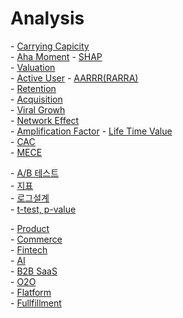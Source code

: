 # Analysis


\- [Carrying Capicity]()   
\- [Aha Moment]()
\- [SHAP]()   
\- [Valuation]()   
\- [Active User]() 
\- [AARRR(RARRA)]()   
\- [Retention]()   
\- [Acquisition]()   
\- [Viral Growh]()   
\- [Network Effect]()   
\- [Amplification Factor]()
\- [Life Time Value]()   
\- [CAC]()   
\- [MECE]()   


\- [A/B 테스트]()   
\- [지표]()   
\- [로그설계]()   
\- [t-test, p-value]()   

\- [Product]()   
\- [Commerce]()   
\- [Fintech]()   
\- [AI]()   
\- [B2B SaaS]()   
\- [O2O]()   
\- [Flatform]()   
\- [Fullfillment]()   

